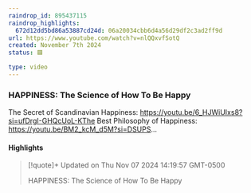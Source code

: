 ```yaml
---
raindrop_id: 895437115
raindrop_highlights:
  672d12dd5bd86a53887cd24d: 06a20034cbb6d4a56d29df2c3ad2ff9d
url: https://www.youtube.com/watch?v=nlQQxvfSotQ
created: November 7th 2024
status: 🟥

type: video
---
```



### HAPPINESS: The Science of How To Be Happy

The Secret of Scandinavian Happiness: https://youtu.be/6_HJWiUIxs8?si=ufDrgI-GHQcUoL-KThe Best Philosophy of Happiness: https://youtu.be/BM2_kcM_d5M?si=DSUPS...

#### Highlights

> [!quote]+ Updated on Thu Nov 07 2024 14:19:57 GMT-0500
>
> HAPPINESS: The Science of How To Be Happy
